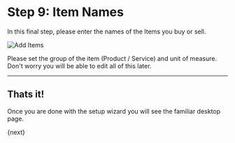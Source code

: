 <!-- add-breadcrumbs -->
# Step 9: Item Names

In this final step, please enter the names of the Items you buy or sell.

<img alt="Add Items" class="screenshot"
src="/docs/assets/img/setup-wizard/step-10.png">

Please set the group of the item (Product / Service) and unit of measure. Don't worry you will be able to edit all of this later.

---

## Thats it!

Once you are done with the setup wizard you will see the familiar desktop page.

{next}
